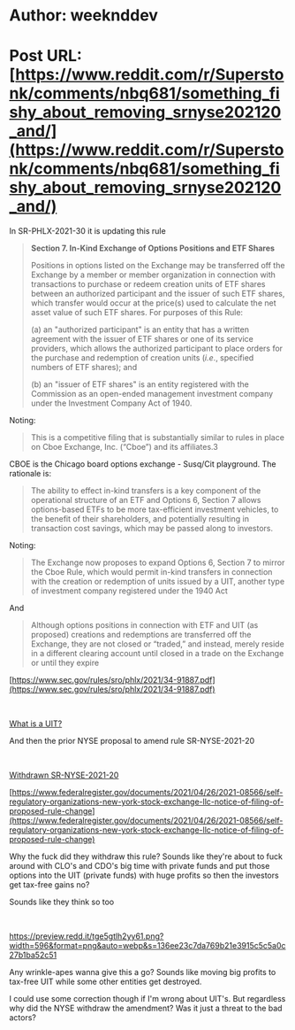 # Author: weeknddev
# Post URL: [https://www.reddit.com/r/Superstonk/comments/nbq681/something_fishy_about_removing_srnyse202120_and/](https://www.reddit.com/r/Superstonk/comments/nbq681/something_fishy_about_removing_srnyse202120_and/)


In SR-PHLX-2021-30 it is updating this rule

>**Section 7. In-Kind Exchange of Options Positions and ETF Shares**  
>  
>Positions in options listed on the Exchange may be transferred off the Exchange by a member or member organization in connection with transactions to purchase or redeem creation units of ETF shares between an authorized participant and the issuer of such ETF shares, which transfer would occur at the price(s) used to calculate the net asset value of such ETF shares. For purposes of this Rule:  
>  
>(a) an "authorized participant" is an entity that has a written agreement with the issuer of ETF shares or one of its service providers, which allows the authorized participant to place orders for the purchase and redemption of creation units (*i.e*., specified numbers of ETF shares); and  
>  
>(b) an "issuer of ETF shares" is an entity registered with the Commission as an open-ended management investment company under the Investment Company Act of 1940.

Noting:

>This is a competitive filing that is substantially similar to rules in place on Cboe Exchange, Inc. (“Cboe”) and its affiliates.3

CBOE is the Chicago board options exchange - Susq/Cit playground. The rationale is:

>The ability to effect in-kind transfers is a key component of the operational structure of an ETF and Options 6, Section 7 allows options-based ETFs to be more tax-efficient investment vehicles, to the benefit of their shareholders, and potentially resulting in transaction cost savings, which may be passed along to investors.

Noting:

>The Exchange now proposes to expand Options 6, Section 7 to mirror the Cboe Rule, which would permit in-kind transfers in connection with the creation or redemption of units issued by a UIT, another type of investment company registered under the 1940 Act

And

>Although options positions in connection with ETF and UIT (as proposed) creations and redemptions are transferred off the Exchange, they are not closed or “traded,” and instead, merely reside in a different clearing account until closed in a trade on the Exchange or until they expire

[https://www.sec.gov/rules/sro/phlx/2021/34-91887.pdf](https://www.sec.gov/rules/sro/phlx/2021/34-91887.pdf)

&#x200B;

[What is a UIT?](https://preview.redd.it/i45xo3ke0yy61.png?width=578&format=png&auto=webp&s=15ecb44e67b7cda8aa929da4ce3cba8e97e3a39b)

And then the prior NYSE proposal to amend rule SR-NYSE-2021-20

&#x200B;

[Withdrawn SR-NYSE-2021-20](https://preview.redd.it/np79d6mq1yy61.png?width=613&format=png&auto=webp&s=e372dcfd5f409e05321984cc66d5a16e7f2e51ae)

[https://www.federalregister.gov/documents/2021/04/26/2021-08566/self-regulatory-organizations-new-york-stock-exchange-llc-notice-of-filing-of-proposed-rule-change](https://www.federalregister.gov/documents/2021/04/26/2021-08566/self-regulatory-organizations-new-york-stock-exchange-llc-notice-of-filing-of-proposed-rule-change)

Why the fuck did they withdraw this rule? Sounds like they're about to fuck around with CLO's and CDO's big time with private funds and put those options into the UIT (private funds) with huge profits so then the investors get tax-free gains no?

Sounds like they think so too

&#x200B;

https://preview.redd.it/tge5gtlh2yy61.png?width=596&format=png&auto=webp&s=136ee23c7da769b21e3915c5c5a0c27b1ba52c51

Any wrinkle-apes wanna give this a go? Sounds like moving big profits to tax-free UIT while some other entities get destroyed.

I could use some correction though if I'm wrong about UIT's. But regardless why did the NYSE withdraw the amendment? Was it just a threat to the bad actors?